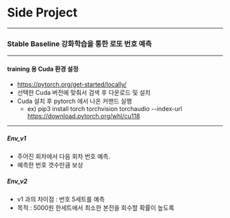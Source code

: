 # Side Project
---
### Stable Baseline 강화학습을 통한 로또 번호 예측

---
#### training 용 Cuda 환경 설정
- https://pytorch.org/get-started/locally/
- 선택한 Cuda 버전에 맞춰서 검색 후 다운로드 및 설치
- Cuda 설치 후 pytorch 에서 나온 커맨드 실행 
  - ex) pip3 install torch torchvision torchaudio --index-url https://download.pytorch.org/whl/cu118

---

##### Env_v1
- 주어진 회차에서 다음 회차 번호 예측.
- 예측한 번호 갯수만큼 보상


##### Env_v2
- v1 과의 차이점 : 번호 5세트를 예측
- 목적 : 5000원 한세트에서 최소한 본전을 회수할 확률이 높도록
